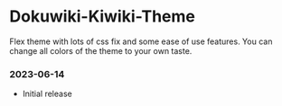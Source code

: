 # Dokuwiki-Kiwiki-Theme

Flex theme with lots of css fix and some ease of use features. You can change all colors of the theme to your own taste.

### 2023-06-14
- Initial release
